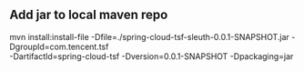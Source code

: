 
## Add jar to local maven repo

mvn install:install-file -Dfile=./spring-cloud-tsf-sleuth-0.0.1-SNAPSHOT.jar -DgroupId=com.tencent.tsf \
-DartifactId=spring-cloud-tsf -Dversion=0.0.1-SNAPSHOT -Dpackaging=jar

